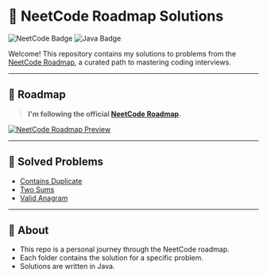 # 📝 NeetCode Roadmap Solutions

![NeetCode Badge](https://img.shields.io/badge/NeetCode-Roadmap-blueviolet?style=for-the-badge&logo=leetcode)
![Java Badge](https://img.shields.io/badge/Language-Java-yellow?style=for-the-badge&logo=java)

Welcome! This repository contains my solutions to problems from the [NeetCode Roadmap](https://neetcode.io/roadmap), a curated path to mastering coding interviews.

---

## 🚀 Roadmap

> **I'm following the official [NeetCode Roadmap](https://neetcode.io/roadmap).**

[![NeetCode Roadmap Preview](https://neetcode.io/_next/image?url=%2Froadmap%2Froadmap.png&w=1080&q=75)](https://neetcode.io/roadmap)

---

## 📂 Solved Problems

- [Contains Duplicate](./Contains%20Duplicate/Solution.java)
- [Two Sums](./Two%20Sums/Solution.java)
- [Valid Anagram](./Valid%20Anagram/Solution.java)

---

## 📌 About

- This repo is a personal journey through the NeetCode roadmap.
- Each folder contains the solution for a specific problem.
- Solutions are written in Java.


